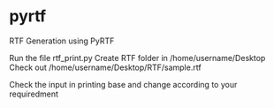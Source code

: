 # pyrtf
RTF Generation using PyRTF

Run the file rtf_print.py
Create RTF folder in /home/username/Desktop 
Check out /home/username/Desktop/RTF/sample.rtf

Check the input in printing base and change according to your requiredment 
